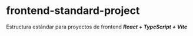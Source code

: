 # frontend-standard-project
Estructura estándar para proyectos de frontend ***React + TypeScript + Vite***